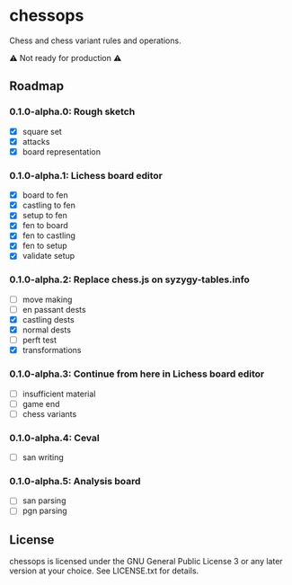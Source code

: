 chessops
========

Chess and chess variant rules and operations.

:warning: Not ready for production :warning:

Roadmap
-------

### 0.1.0-alpha.0: Rough sketch

* [x] square set
* [x] attacks
* [x] board representation

### 0.1.0-alpha.1: Lichess board editor

* [x] board to fen
* [x] castling to fen
* [x] setup to fen
* [x] fen to board
* [x] fen to castling
* [x] fen to setup
* [x] validate setup

### 0.1.0-alpha.2: Replace chess.js on syzygy-tables.info

* [ ] move making
* [ ] en passant dests
* [x] castling dests
* [x] normal dests
* [ ] perft test
* [x] transformations

### 0.1.0-alpha.3: Continue from here in Lichess board editor

* [ ] insufficient material
* [ ] game end
* [ ] chess variants

### 0.1.0-alpha.4: Ceval

* [ ] san writing

### 0.1.0-alpha.5: Analysis board

* [ ] san parsing
* [ ] pgn parsing

License
-------

chessops is licensed under the GNU General Public License 3 or any later
version at your choice. See LICENSE.txt for details.

